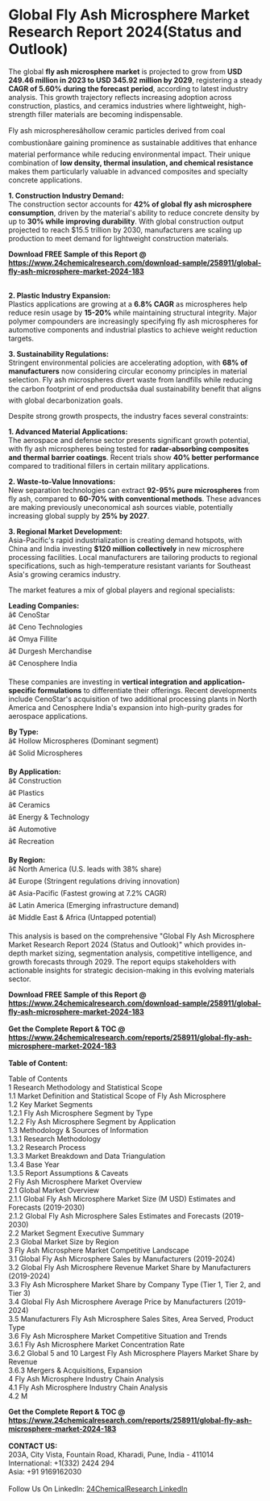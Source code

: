 <h1>Global Fly Ash Microsphere Market Research Report 2024(Status and Outlook)</h1><p>The global <strong>fly ash microsphere market</strong> is projected to grow from <strong>USD 249.46 million in 2023 to USD 345.92 million by 2029</strong>, registering a steady <strong>CAGR of 5.60% during the forecast period</strong>, according to latest industry analysis. This growth trajectory reflects increasing adoption across construction, plastics, and ceramics industries where lightweight, high-strength filler materials are becoming indispensable.</p><p>Fly ash microspheresâhollow ceramic particles derived from coal combustionâare gaining prominence as sustainable additives that enhance material performance while reducing environmental impact. Their unique combination of <strong>low density, thermal insulation, and chemical resistance</strong> makes them particularly valuable in advanced composites and specialty concrete applications.</p><p><strong>1. Construction Industry Demand:</strong><br>
The construction sector accounts for <strong>42% of global fly ash microsphere consumption</strong>, driven by the material's ability to reduce concrete density by up to <strong>30% while improving durability</strong>. With global construction output projected to reach $15.5 trillion by 2030, manufacturers are scaling up production to meet demand for lightweight construction materials.</p><div><b>Download FREE Sample of this Report @ 
            <a href="https://www.24chemicalresearch.com/download-sample/258911/global-fly-ash-microsphere-market-2024-183">
            https://www.24chemicalresearch.com/download-sample/258911/global-fly-ash-microsphere-market-2024-183</a></b></div><br><p><strong>2. Plastic Industry Expansion:</strong><br>
Plastics applications are growing at a <strong>6.8% CAGR</strong> as microspheres help reduce resin usage by <strong>15-20%</strong> while maintaining structural integrity. Major polymer compounders are increasingly specifying fly ash microspheres for automotive components and industrial plastics to achieve weight reduction targets.</p><p><strong>3. Sustainability Regulations:</strong><br>
Stringent environmental policies are accelerating adoption, with <strong>68% of manufacturers</strong> now considering circular economy principles in material selection. Fly ash microspheres divert waste from landfills while reducing the carbon footprint of end productsâa dual sustainability benefit that aligns with global decarbonization goals.</p><p>Despite strong growth prospects, the industry faces several constraints:</p><p><strong>1. Advanced Material Applications:</strong><br>
The aerospace and defense sector presents significant growth potential, with fly ash microspheres being tested for <strong>radar-absorbing composites and thermal barrier coatings</strong>. Recent trials show <strong>40% better performance</strong> compared to traditional fillers in certain military applications.</p><p><strong>2. Waste-to-Value Innovations:</strong><br>
New separation technologies can extract <strong>92-95% pure microspheres</strong> from fly ash, compared to <strong>60-70% with conventional methods</strong>. These advances are making previously uneconomical ash sources viable, potentially increasing global supply by <strong>25% by 2027</strong>.</p><p><strong>3. Regional Market Development:</strong><br>
Asia-Pacific's rapid industrialization is creating demand hotspots, with China and India investing <strong>$120 million collectively</strong> in new microsphere processing facilities. Local manufacturers are tailoring products to regional specifications, such as high-temperature resistant variants for Southeast Asia's growing ceramics industry.</p><p>The market features a mix of global players and regional specialists:</p><p><strong>Leading Companies:</strong><br>
â¢ CenoStar<br>
â¢ Ceno Technologies<br>
â¢ Omya Fillite<br>
â¢ Durgesh Merchandise<br>
â¢ Cenosphere India</p><p>These companies are investing in <strong>vertical integration and application-specific formulations</strong> to differentiate their offerings. Recent developments include CenoStar's acquisition of two additional processing plants in North America and Cenosphere India's expansion into high-purity grades for aerospace applications.</p><p><strong>By Type:</strong><br>
â¢ Hollow Microspheres (Dominant segment)<br>
â¢ Solid Microspheres</p><p><strong>By Application:</strong><br>
â¢ Construction<br>
â¢ Plastics<br>
â¢ Ceramics<br>
â¢ Energy &amp; Technology<br>
â¢ Automotive<br>
â¢ Recreation</p><p><strong>By Region:</strong><br>
â¢ North America (U.S. leads with 38% share)<br>
â¢ Europe (Stringent regulations driving innovation)<br>
â¢ Asia-Pacific (Fastest growing at 7.2% CAGR)<br>
â¢ Latin America (Emerging infrastructure demand)<br>
â¢ Middle East &amp; Africa (Untapped potential)</p><p>This analysis is based on the comprehensive "Global Fly Ash Microsphere Market Research Report 2024 (Status and Outlook)" which provides in-depth market sizing, segmentation analysis, competitive intelligence, and growth forecasts through 2029. The report equips stakeholders with actionable insights for strategic decision-making in this evolving materials sector.</p><div><b>Download FREE Sample of this Report @ 
            <a href="https://www.24chemicalresearch.com/download-sample/258911/global-fly-ash-microsphere-market-2024-183">
            https://www.24chemicalresearch.com/download-sample/258911/global-fly-ash-microsphere-market-2024-183</a></b></div><br><div><b>Get the Complete Report & TOC @ 
            <a href="https://www.24chemicalresearch.com/reports/258911/global-fly-ash-microsphere-market-2024-183">
            https://www.24chemicalresearch.com/reports/258911/global-fly-ash-microsphere-market-2024-183</a></b></div><br>
            <b>Table of Content:</b><p>Table of Contents<br />
1 Research Methodology and Statistical Scope<br />
1.1 Market Definition and Statistical Scope of Fly Ash Microsphere<br />
1.2 Key Market Segments<br />
1.2.1 Fly Ash Microsphere Segment by Type<br />
1.2.2 Fly Ash Microsphere Segment by Application<br />
1.3 Methodology & Sources of Information<br />
1.3.1 Research Methodology<br />
1.3.2 Research Process<br />
1.3.3 Market Breakdown and Data Triangulation<br />
1.3.4 Base Year<br />
1.3.5 Report Assumptions & Caveats<br />
2 Fly Ash Microsphere Market Overview<br />
2.1 Global Market Overview<br />
2.1.1 Global Fly Ash Microsphere Market Size (M USD) Estimates and Forecasts (2019-2030)<br />
2.1.2 Global Fly Ash Microsphere Sales Estimates and Forecasts (2019-2030)<br />
2.2 Market Segment Executive Summary<br />
2.3 Global Market Size by Region<br />
3 Fly Ash Microsphere Market Competitive Landscape<br />
3.1 Global Fly Ash Microsphere Sales by Manufacturers (2019-2024)<br />
3.2 Global Fly Ash Microsphere Revenue Market Share by Manufacturers (2019-2024)<br />
3.3 Fly Ash Microsphere Market Share by Company Type (Tier 1, Tier 2, and Tier 3)<br />
3.4 Global Fly Ash Microsphere Average Price by Manufacturers (2019-2024)<br />
3.5 Manufacturers Fly Ash Microsphere Sales Sites, Area Served, Product Type<br />
3.6 Fly Ash Microsphere Market Competitive Situation and Trends<br />
3.6.1 Fly Ash Microsphere Market Concentration Rate<br />
3.6.2 Global 5 and 10 Largest Fly Ash Microsphere Players Market Share by Revenue<br />
3.6.3 Mergers & Acquisitions, Expansion<br />
4 Fly Ash Microsphere Industry Chain Analysis<br />
4.1 Fly Ash Microsphere Industry Chain Analysis<br />
4.2 M</p><div><b>Get the Complete Report & TOC @ 
            <a href="https://www.24chemicalresearch.com/reports/258911/global-fly-ash-microsphere-market-2024-183">
            https://www.24chemicalresearch.com/reports/258911/global-fly-ash-microsphere-market-2024-183</a></b></div><br><b>CONTACT US:</b><br>
            203A, City Vista, Fountain Road, Kharadi, Pune, India - 411014<br>
            International: +1(332) 2424 294<br>
            Asia: +91 9169162030 <br><br>
            Follow Us On LinkedIn: <a href="https://www.linkedin.com/company/24chemicalresearch/">24ChemicalResearch LinkedIn</a>